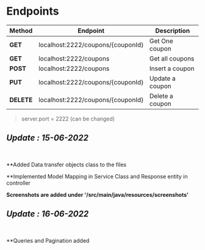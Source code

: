# Endpoints

|Method| Endpoint      | Description |
|------| ------------- |------------ |         
|**GET**| localhost:2222/coupons/{couponId} | Get One coupon |  
|**GET**| localhost:2222/coupons | Get all coupons   |
|**POST**| localhost:2222/coupons | Insert a coupon  |
|**PUT**| localhost:2222/coupons/{couponId} | Update a coupon |  
|**DELETE**| localhost:2222/coupons/{couponId} | Delete a coupon  |

> server.port = 2222 (can be changed)

<h2><i>Update : 15-06-2022</i></h2>
<br>

**Added Data transfer objects class to the files

**Implemented Model Mapping in Service Class and Response entity in controller

**Screenshots are added under '/src/main/java/resources/screenshots'**

<h2><i>Update : 16-06-2022</i></h2>
<br>

**Queries and Pagination added
